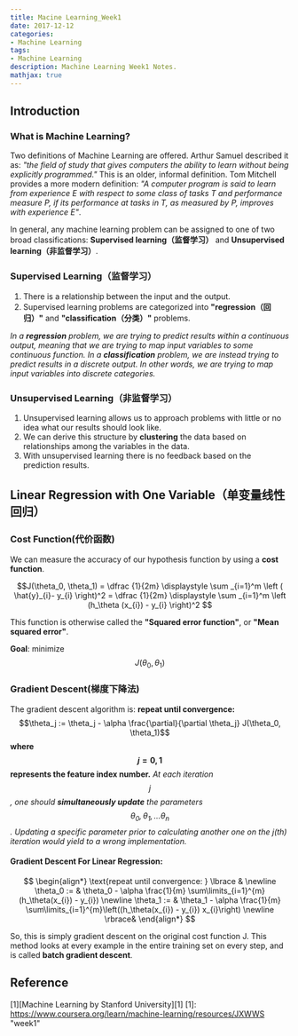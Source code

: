 ```yaml
---
title: Macine Learning_Week1
date: 2017-12-12
categories:
- Machine Learning
tags: 
- Machine Learning
description: Machine Learning Week1 Notes.
mathjax: true
---
```

## Introduction
### What is Machine Learning?
Two definitions of Machine Learning are offered. Arthur Samuel described it as: *"the field of study that gives computers the ability to learn without being explicitly programmed."* This is an older, informal definition.
Tom Mitchell provides a more modern definition: *"A computer program is said to learn from experience E with respect to some class of tasks T and performance measure P, if its performance at tasks in T, as measured by P, improves with experience E"*.

In general, any machine learning problem can be assigned to one of two broad classifications:
**Supervised learning（监督学习）** and **Unsupervised learning（非监督学习）**.

### Supervised Learning（监督学习）
1. There is a relationship between the input and the output.
2. Supervised learning problems are categorized into **"regression（回归）"** and **"classification（分类）"** problems.

*In a **regression** problem, we are trying to predict results within a continuous output, meaning that we are trying to map input variables to some continuous function. In a **classification** problem, we are instead trying to predict results in a discrete output. In other words, we are trying to map input variables into discrete categories.*

### Unsupervised Learning（非监督学习）
1. Unsupervised learning allows us to approach problems with little or no idea what our results should look like.
1. We can derive this structure by **clustering** the data based on relationships among the variables in the data.
1. With unsupervised learning there is no feedback based on the prediction results.

## Linear Regression with One Variable（单变量线性回归）

### Cost Function(代价函数)
We can measure the accuracy of our hypothesis function by using a **cost function**.

$$J(\theta_0, \theta_1) = \dfrac {1}{2m} \displaystyle \sum _{i=1}^m \left ( \hat{y}_{i}- y_{i} \right)^2 = \dfrac {1}{2m} \displaystyle \sum _{i=1}^m \left (h_\theta (x_{i}) - y_{i} \right)^2 $$

This function is otherwise called the **"Squared error function"**, or **"Mean squared error"**.

**Goal**:  minimize $$J(\theta_0, \theta_1)$$

### Gradient Descent(梯度下降法)
The gradient descent algorithm is:
**repeat until convergence:**
$$\theta_j := \theta_j - \alpha \frac{\partial}{\partial \theta_j} J(\theta_0, \theta_1)$$
**where $$j=0,1$$ represents the feature index number.**
*At each iteration $$j$$, one should **simultaneously update** the parameters $$\theta_0, \theta_1, ... \theta_n$$. Updating a specific parameter prior to calculating another one on the j(th) iteration would yield to a wrong implementation.*

#### Gradient Descent For Linear Regression:
$$ \begin{align*} \text{repeat until convergence: } \lbrace & \newline \theta_0 := & \theta_0 - \alpha \frac{1}{m} \sum\limits_{i=1}^{m}(h_\theta(x_{i}) - y_{i}) \newline \theta_1 := & \theta_1 - \alpha \frac{1}{m} \sum\limits_{i=1}^{m}\left((h_\theta(x_{i}) - y_{i}) x_{i}\right) \newline \rbrace& \end{align*} $$

So, this is simply gradient descent on the original cost function J. This method looks at every example in the entire training set on every step, and is called **batch gradient descent**.

## Reference
[1][Machine Learning by Stanford University][1]
[1]: https://www.coursera.org/learn/machine-learning/resources/JXWWS "week1"














